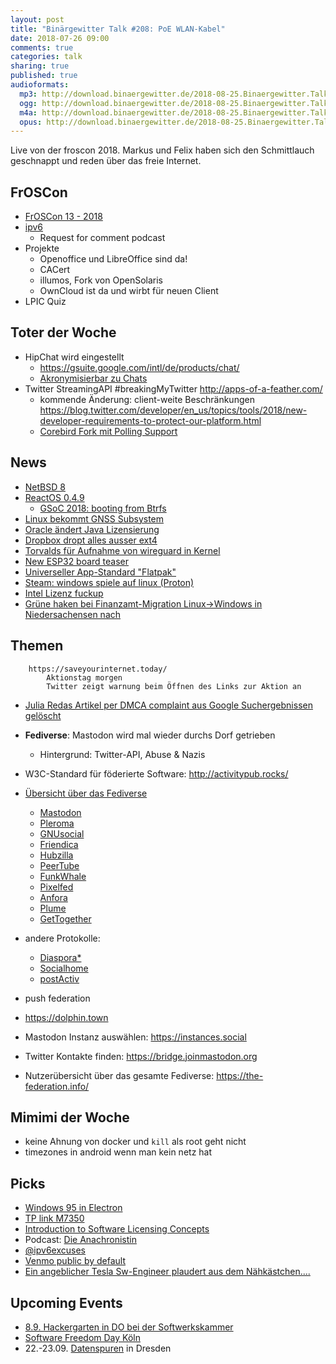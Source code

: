 ```yaml
---
layout: post
title: "Binärgewitter Talk #208: PoE WLAN-Kabel"
date: 2018-07-26 09:00
comments: true
categories: talk
sharing: true
published: true
audioformats:
  mp3: http://download.binaergewitter.de/2018-08-25.Binaergewitter.Talk.208.mp3
  ogg: http://download.binaergewitter.de/2018-08-25.Binaergewitter.Talk.208.ogg
  m4a: http://download.binaergewitter.de/2018-08-25.Binaergewitter.Talk.208.m4a
  opus: http://download.binaergewitter.de/2018-08-25.Binaergewitter.Talk.208.opus
---
```

Live von der froscon 2018. Markus und Felix haben sich den Schmittlauch geschnappt und reden über das freie Internet.

## FrOSCon

- [FrOSCon 13 - 2018]( https://www.froscon.de/ )
- [ipv6]()
  * Request for comment podcast
- Projekte
   * Openoffice und LibreOffice sind da!
   * CACert
   * illumos, Fork von OpenSolaris
   * OwnCloud ist da und wirbt für neuen Client   
- LPIC Quiz

## Toter der Woche

- HipChat wird eingestellt
  * https://gsuite.google.com/intl/de/products/chat/
  * [Akronymisierbar zu Chats](http://akronymisier.bar/022 )
- Twitter StreamingAPI #breakingMyTwitter http://apps-of-a-feather.com/
  - kommende Änderung: client-weite Beschränkungen 
https://blog.twitter.com/developer/en_us/topics/tools/2018/new-developer-requirements-to-protect-our-platform.html
  - [Corebird Fork mit Polling Support](https://github.com/IBBoard/corebird/tree/non-streaming )

## News

- [NetBSD 8]( https://www.netbsd.org/releases/formal-8/NetBSD-8.0.html )
- [ReactOS 0.4.9]( https://www.heise.de/newsticker/meldung/ReactOS-0-4-9-Der-offene-Windows-Nachbau-wird-stabiler-4118297.html )
  - [GSoC 2018: booting from Btrfs](https://reactos.org/blogs/gsoc-2018-booting-btrfs-works )
- [Linux bekommt GNSS Subsystem](https://www.pro-linux.de/news/1/26221/linux-erh%C3%A4lt-gnss-subsystem.html )
- [Oracle ändert Java Lizensierung]( https://dev.karakun.com/java/2018/06/25/java-releases.html )
- [Dropbox dropt alles ausser ext4]( https://www.heise.de/newsticker/meldung/Dropbox-unterstuetzt-unter-Linux-nur-noch-das-Ext4-Dateisystem-4137191.html )
- [Torvalds für Aufnahme von wireguard in Kernel]( https://www.pro-linux.de/news/1/26167/torvalds-f%C3%83%C2%BCr-baldige-aufnahme-von-wireguard-in-den-kernel.html 
)
- [New ESP32 board teaser]( 
https://olimex.wordpress.com/2018/07/25/new-esp32-board-teaser-power-over-ethernet-esp32-poe-is-perfect-for-sensors-using-existing-ethernet-wiring/ )
- [Universeller App-Standard "Flatpak" ]( https://www.heise.de/newsticker/meldung/Universeller-Linux-App-Standard-Flatpak-erreicht-Version-1-0-4142185.html )
- [Steam: windows spiele auf linux (Proton)]( https://www.heise.de/newsticker/meldung/Steam-Windows-Spiele-laufen-jetzt-auch-unter-Linux-4143339.html )
- [Intel Lizenz fuckup]( https://www.heise.de/newsticker/meldung/Aerger-ueber-Intels-Lizenzbedingungen-fuer-Sicherheits-Updates-4144515.html )
- [Grüne haken bei Finanzamt-Migration Linux->Windows in Niedersachensen nach]( 
https://www.heise.de/newsticker/meldung/Linux-Aus-Niedersaechsische-Gruene-haken-nach-4133982.html )

## Themen

        https://saveyourinternet.today/       
            Aktionstag morgen
            Twitter zeigt warnung beim Öffnen des Links zur Aktion an
- [Julia Redas Artikel per DMCA complaint aus Google Suchergebnissen gelöscht](https://juliareda.eu/2018/08/censorship-machines-gonna-censor/ )

- **Fediverse**: Mastodon wird mal wieder durchs Dorf getrieben
  - Hintergrund: Twitter-API, Abuse & Nazis
- W3C-Standard für föderierte Software: http://activitypub.rocks/
- [Übersicht über das Fediverse](https://fediverse.party/ )
  - [Mastodon](https://joinmastodon.org )
  - [Pleroma](https://pleroma.social/ )
  - [GNUsocial](https://gnu.io/social/ )
  - [Friendica](https://friendi.ca/ )
  - [Hubzilla](https://project.hubzilla.org/page/hubzilla/hubzilla-project )
  - [PeerTube](http://joinpeertube.org/ )
  - [FunkWhale](http://funkwhale.audio/ )
  - [Pixelfed](https://pixelfed.org/ )
  - [Anfora](https://github.com/anforaProject/anfora )
  - [Plume](https://github.com/Plume-org/Plume )
  - [GetTogether](https://gettogether.community/ )
- andere Protokolle:
  - [Diaspora*](https://diasporafoundation.org/ )
  - [Socialhome](https://github.com/jaywink/socialhome )
  - [postActiv](https://www.postactiv.com/ )
- push federation
- https://dolphin.town
- Mastodon Instanz auswählen: https://instances.social
- Twitter Kontakte finden: https://bridge.joinmastodon.org
- Nutzerübersicht über das gesamte Fediverse: https://the-federation.info/

## Mimimi der Woche

- keine Ahnung von docker und `kill` als root geht nicht
- timezones in android wenn man kein netz hat

## Picks

- [Windows 95 in Electron](https://github.com/felixrieseberg/windows95 )
- [TP link M7350](https://www.amazon.de/TP-LINK-M7350-Mobiler-Hotspot-integriertes/dp/B00PFXFWTQ )
- [Introduction to Software Licensing Concepts](http://faif.us/cast/2016/sep/02/0x5C/ )
- Podcast: [Die Anachronistin](https://www.die-anachronistin.de/ )
- [@ipv6excuses](https://twitter.com/ipv6excuses )
- [Venmo public by default]( https://publicbydefault.fyi/ )
- [Ein angeblicher Tesla Sw-Engineer plaudert aus dem Nähkästchen....](https://twitter.com/atomicthumbs/status/1032939617404645376 )

## Upcoming Events

- [8.9. Hackergarten in DO bei der Softwerkskammer]( https://www.meetup.com/de-DE/Softwerkskammer-Ruhrgebiet/events/248952817/)
- [Software Freedom Day Köln]( http://sfd.koelnerlinuxtreffen.de/2018/home/ )
- 22.-23.09. [Datenspuren](https://datenspuren.de/ ) in Dresden
